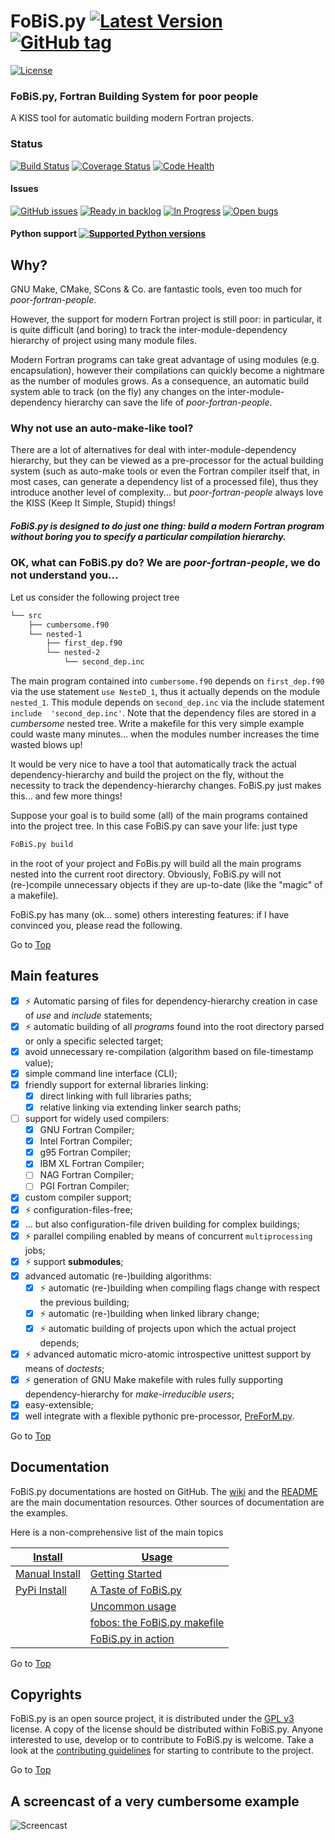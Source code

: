 <a name="top"></a>
# FoBiS.py [![Latest Version](https://img.shields.io/pypi/v/FoBiS.py.svg)](https://img.shields.io/pypi/v/FoBiS.py.svg) [![GitHub tag](https://img.shields.io/github/tag/szaghi/FoBiS.svg)]()

[![License](https://img.shields.io/badge/license-GNU%20GeneraL%20Public%20License%20v3,%20GPLv3-blue.svg)]()

### FoBiS.py, Fortran Building System for poor people
A KISS tool for automatic building modern Fortran projects.

### Status
[![Build Status](https://travis-ci.org/szaghi/FoBiS.svg?branch=master)](https://travis-ci.org/szaghi/FoBiS)
[![Coverage Status](https://img.shields.io/coveralls/szaghi/FoBiS.svg)](https://coveralls.io/r/szaghi/FoBiS)
[![Code Health](https://landscape.io/github/szaghi/FoBiS/master/landscape.svg?style=flat)](https://landscape.io/github/szaghi/FoBiS/master)

#### Issues
[![GitHub issues](https://img.shields.io/github/issues/szaghi/FoBiS.svg)]()
[![Ready in backlog](https://badge.waffle.io/szaghi/fobis.png?label=ready&title=Ready)](https://waffle.io/szaghi/fobis)
[![In Progress](https://badge.waffle.io/szaghi/fobis.png?label=in%20progress&title=In%20Progress)](https://waffle.io/szaghi/fobis)
[![Open bugs](https://badge.waffle.io/szaghi/fobis.png?label=bug&title=Open%20Bugs)](https://waffle.io/szaghi/fobis)

#### Python support [![Supported Python versions](https://img.shields.io/badge/Py-%202.7,%203.4-blue.svg)]()

## Why?
GNU Make, CMake, SCons & Co. are fantastic tools, even too much for _poor-fortran-people_.

However, the support for modern Fortran project is still poor: in particular, it is quite difficult (and boring) to track the inter-module-dependency hierarchy of project using many module files.

Modern Fortran programs can take great advantage of using modules (e.g. encapsulation), however their compilations can quickly become a nightmare as the number of modules grows. As  a consequence, an automatic build system able to track (on the fly) any changes on the inter-module-dependency hierarchy can save the life of _poor-fortran-people_.

### Why not use an auto-make-like tool?
There are a lot of alternatives for deal with inter-module-dependency hierarchy, but they can be viewed as a pre-processor for the actual building system (such as auto-make tools or even the Fortran compiler itself that, in most cases, can generate a dependency list of a processed file), thus they introduce another level of complexity... but _poor-fortran-people_ always love the KISS (Keep It Simple, Stupid) things!

##### FoBiS.py is designed to do just one thing: build a modern Fortran program without boring you to specify a particular compilation hierarchy.

### OK, what can FoBiS.py do? We are _poor-fortran-people_, we do not understand you...
Let us consider the following project tree
```bash
└── src
    ├── cumbersome.f90
    └── nested-1
        ├── first_dep.f90
        └── nested-2
            └── second_dep.inc
```
The main program contained into `cumbersome.f90` depends on `first_dep.f90` via the use statement `use NesteD_1`, thus it actually depends on the module `nested_1`. This module depends on `second_dep.inc` via the include statement `include  'second_dep.inc'`. Note that the dependency files are stored in a *cumbersome* nested tree. Write a makefile for this very simple example could waste many minutes... when the modules number increases the time wasted blows up!

It would be very nice to have a tool that automatically track the actual dependency-hierarchy and build the project on the fly, without the necessity to track the dependency-hierarchy changes. FoBiS.py just makes this... and few more things!

Suppose your goal is to build some (all) of the main programs contained into the project tree. In this case FoBiS.py can save your life: just type
```bash
FoBiS.py build
```
in the root of your project and FoBis.py will build all the main programs nested into the current root directory. Obviously, FoBiS.py will not (re-)compile unnecessary objects if they are up-to-date (like the "magic" of a makefile).

FoBiS.py has many (ok... some) others interesting features: if I have convinced you, please read the following.

Go to [Top](#top)

## Main features
* [X] :zap: Automatic parsing of files for dependency-hierarchy creation in case of _use_ and _include_ statements;
* [X] :zap: automatic building of all _programs_ found into the root directory parsed or only a specific selected target;
* [X] avoid unnecessary re-compilation (algorithm based on file-timestamp value);
* [X] simple command line interface (CLI);
* [X] friendly support for external libraries linking:
    * [X] direct linking with full libraries paths;
    * [X] relative linking via extending linker search paths;
* [ ] support for widely used compilers:
    * [X] GNU Fortran Compiler;
    * [X] Intel Fortran Compiler;
    * [X] g95 Fortran Compiler;
    * [X] IBM XL Fortran Compiler;
    * [ ] NAG Fortran Compiler;
    * [ ] PGI Fortran Compiler;
* [X] custom compiler support;
* [X] :zap: configuration-files-free;
* [X] ... but also configuration-file driven building for complex buildings;
* [X] :zap: parallel compiling enabled by means of concurrent `multiprocessing` jobs;
* [X] :zap: support **submodules**;
* [X] advanced automatic (re-)building algorithms:
    * [X] :zap: automatic (re-)building when compiling flags change with respect the previous building;
    * [X] :zap: automatic (re-)building when linked library change;
    * [X] :zap: automatic building of projects upon which the actual project depends;
* [X] :zap: advanced automatic micro-atomic introspective unittest support by means of *doctests*;
* [X] :zap: generation of GNU Make makefile with rules fully supporting dependency-hierarchy for _make-irreducible users_;
* [X] easy-extensible;
* [X] well integrate with a flexible pythonic pre-processor, [PreForM.py](https://github.com/szaghi/PreForM).

Go to [Top](#top)

## Documentation
FoBiS.py documentations are hosted on GitHub. The [wiki](https://github.com/szaghi/FoBiS/wiki) and the [README](https://github.com/szaghi/FoBiS) are the main documentation resources. Other sources of documentation are the examples.

Here is a non-comprehensive list of the main topics

| [Install](https://github.com/szaghi/FoBiS/wiki/Install)                                            | [Usage](https://github.com/szaghi/FoBiS/wiki/Usage)                             |
|----------------------------------------------------------------------------------------------------|---------------------------------------------------------------------------------|
| [Manual Install](https://github.com/szaghi/FoBiS/wiki/Manual-Installation)                         | [Getting Started](https://github.com/szaghi/FoBiS/wiki/Getting-Started)         |
| [PyPi Install](https://github.com/szaghi/FoBiS/wiki/PyPI-Installation%2C-the-Python-Package-Index) | [A Taste of FoBiS.py](https://github.com/szaghi/FoBiS/wiki/Taste)               |
|                                                                                                    | [Uncommon usage](https://github.com/szaghi/FoBiS/wiki/Uncommon_Usage)           |
|                                                                                                    | [fobos: the FoBiS.py makefile](https://github.com/szaghi/FoBiS/wiki/fobos)      |
|                                                                                                    | [FoBiS.py in action](https://github.com/szaghi/FoBiS/wiki/Projects-Using-FoBiS) |

Go to [Top](#top)

## Copyrights
FoBiS.py is an open source project, it is distributed under the [GPL v3](http://www.gnu.org/licenses/gpl-3.0.html) license. A copy of the license should be distributed within FoBiS.py. Anyone interested to use, develop or to contribute to FoBiS.py is welcome. Take a look at the [contributing guidelines](CONTRIBUTING.md) for starting to contribute to the project.

Go to [Top](#top)

## A screencast of a very cumbersome example

![Screencast](examples/cumbersome_dependency_program_interdepent/cumbersome-cast.gif)
